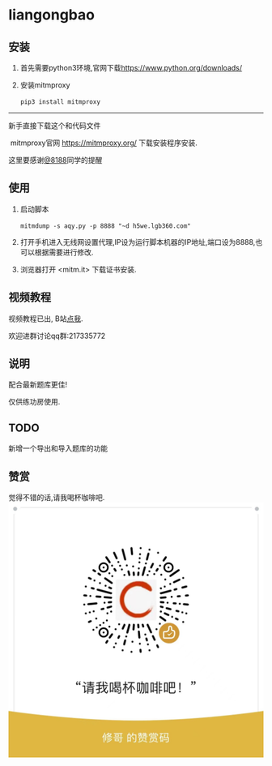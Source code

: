 # liangongbao

## 安装

1. 首先需要python3环境,官网下载<https://www.python.org/downloads/>

2. 安装mitmproxy

   `pip3 install mitmproxy`

---

新手直接下载这个和代码文件

​	mitmproxy官网 https://mitmproxy.org/ 下载安装程序安装.

这里要感谢[@8188](https://github.com/8188)同学的提醒

## 使用

1. 启动脚本

   `mitmdump -s aqy.py -p 8888 "~d h5we.lgb360.com"`

2. 打开手机进入无线网设置代理,IP设为运行脚本机器的IP地址,端口设为8888,也可以根据需要进行修改.

3. 浏览器打开 <mitm.it> 下载证书安装.



## 视频教程

视频教程已出, B站[点我](https://www.bilibili.com/video/BV1rY411K7VH?share_source=copy_web). 

欢迎进群讨论qq群:217335772



## 说明

配合最新题库更佳!

仅供练功房使用.



## TODO

新增一个导出和导入题库的功能



## 赞赏

觉得不错的话,请我喝杯咖啡吧.![DONATE](./donate.jpg)